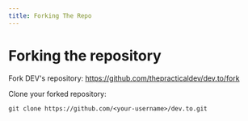 ```yaml
---
title: Forking The Repo
---
```


# Forking the repository

Fork DEV's repository: <https://github.com/thepracticaldev/dev.to/fork>

Clone your forked repository:

```shell
git clone https://github.com/<your-username>/dev.to.git
```
